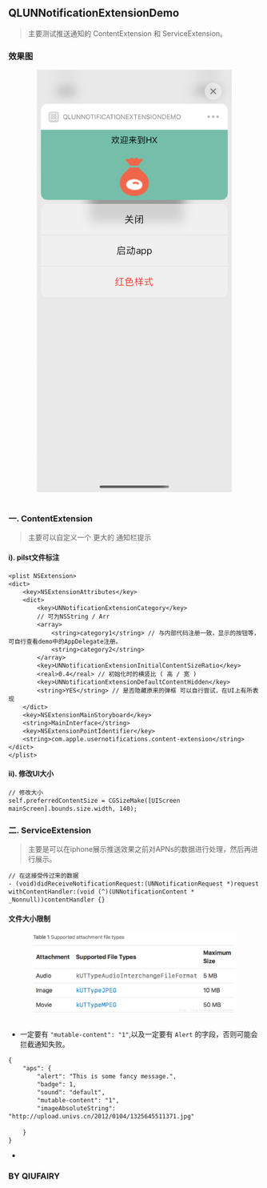 ## QLUNNotificationExtensionDemo
> 主要测试推送通知的 ContentExtension 和 ServiceExtension。
> 

### 效果图

<div align = "center">
<img src = "./Image/content.png" width = "390" height = "844" alt = "" align =center /> </div>
<br>

### 一. ContentExtension
 
 > 主要可以自定义一个 更大的 通知栏提示
 
#### i). pilst文件标注

```
<plist NSExtension>
<dict>
	<key>NSExtensionAttributes</key>
	<dict>
		<key>UNNotificationExtensionCategory</key>
		// 可为NSString / Arr
		<array>
			<string>category1</string> // 与内部代码注册一致，显示的按钮等，可自行查看demo中的AppDelegate注册。
			<string>category2</string>
		</array>
		<key>UNNotificationExtensionInitialContentSizeRatio</key>
		<real>0.4</real> // 初始化时的横竖比 ( 高 / 宽 )
		<key>UNNotificationExtensionDefaultContentHidden</key>
		<string>YES</string> // 是否隐藏原来的弹框 可以自行尝试，在UI上有所表现
	</dict>
	<key>NSExtensionMainStoryboard</key>
	<string>MainInterface</string>
	<key>NSExtensionPointIdentifier</key>
	<string>com.apple.usernotifications.content-extension</string>
</dict>
</plist>

```

#### ii). 修改UI大小

```
// 修改大小
self.preferredContentSize = CGSizeMake([UIScreen mainScreen].bounds.size.width, 140);
```

### 二. ServiceExtension
 
 > 主要是可以在iphone展示推送效果之前对APNs的数据进行处理，然后再进行展示。
 
 ```
 // 在这接受传过来的数据
 - (void)didReceiveNotificationRequest:(UNNotificationRequest *)request withContentHandler:(void (^)(UNNotificationContent * _Nonnull))contentHandler {}
 ```
 
#### 文件大小限制
<div align = "center">
<img src = "./Image/extension_type.png" width = "408" height = "162" alt = "" align =center /> </div>
<br>

- 一定要有 `"mutable-content": "1"`,以及一定要有 `Alert` 的字段，否则可能会拦截通知失败。

```
{
    "aps": {
        "alert": "This is some fancy message.",
        "badge": 1,
        "sound": "default",
        "mutable-content": "1",
        "imageAbsoluteString": "http://upload.univs.cn/2012/0104/1325645511371.jpg"

    }
}
```

-

### BY QIUFAIRY